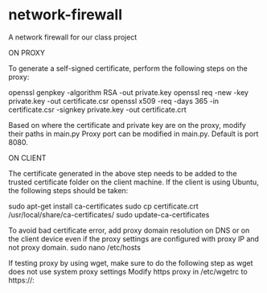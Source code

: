 # network-firewall
A network firewall for our class project

ON PROXY

To generate a self-signed certificate, perform the following steps on the proxy:

openssl genpkey -algorithm RSA -out private.key
openssl req -new -key private.key -out certificate.csr
openssl x509 -req -days 365 -in certificate.csr -signkey private.key -out certificate.crt

Based on where the certificate and private key are on the proxy, modify their paths in main.py 
Proxy port can be modified in main.py. Default is port 8080.

ON CLIENT

The certificate generated in the above step needs to be added to the trusted certificate folder on the client machine. If the client is using Ubuntu, the following steps should be taken:

sudo apt-get install ca-certificates
sudo cp certificate.crt /usr/local/share/ca-certificates/
sudo update-ca-certificates

To avoid bad certificate error, add proxy domain resolution on DNS or on the client device even if the proxy settings are configured with proxy IP and not proxy domain.
sudo nano /etc/hosts 
<proxy IP address>	<domain entered while creating the certificate>

If testing proxy by using wget, make sure to do the following step as wget does not use system proxy settings
Modify https proxy in /etc/wgetrc to https://<proxy IP address>:<proxy port>
